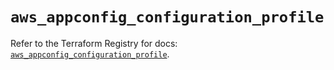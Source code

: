 # `aws_appconfig_configuration_profile`

Refer to the Terraform Registry for docs: [`aws_appconfig_configuration_profile`](https://registry.terraform.io/providers/hashicorp/aws/6.3.0/docs/resources/appconfig_configuration_profile).
